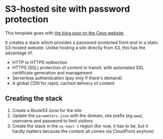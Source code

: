 # S3-hosted site with password protection

This template goes with [the blog post on the Cevo website](https://cevo.com.au/post/2018-11-01-password-protected-s3-websites/).

It creates a stack which provides a password-protected front end to a static S3-hosted website.
Unlike hosting a site directly from S3, this has the advantage of:

* HTTP to HTTPS redirection
* HTTPS (SSL) protection of content in transit, with automated SSL certificate generation and
  management
* Serverless authentication (pay only if there's demand)
* A global CDN for rapid, cached delivery of content

## Creating the stack

1. Create a Route53 zone for the site
1. Update the `parameters.json` with the domain, site prefix (eg `www`), username and password to
   limit visitors
1. Create the stack in the `us-east-1` region (for now, it has to be, but it hardly matters
   because the content all comes via CloudFront anyhow)

